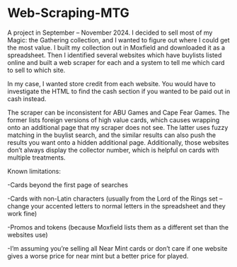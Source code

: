 # Web-Scraping-MTG
A project in September – November 2024. I decided to sell most of my Magic: the Gathering collection, and I wanted to figure out where I could get the most value. I built my collection out in Moxfield and downloaded it as a spreadsheet. Then I identified several websites which have buylists listed online and built a web scraper for each and a system to tell me which card to sell to which site. 

In my case, I wanted store credit from each website. You would have to investigate the HTML to find the cash section if you wanted to be paid out in cash instead. 

The scraper can be inconsistent for ABU Games and Cape Fear Games. The former lists foreign versions of high value cards, which causes wrapping onto an additional page that my scraper does not see. The latter uses fuzzy matching in the buylist search, and the similar results can also push the results you want onto a hidden additional page. Additionally, those websites don’t always display the collector number, which is helpful on cards with multiple treatments. 

Known limitations:

-Cards beyond the first page of searches

-Cards with non-Latin characters (usually from the Lord of the Rings set – change your accented letters to normal letters in the spreadsheet and they work fine)

-Promos and tokens (because Moxfield lists them as a different set than the websites use)

-I’m assuming you’re selling all Near Mint cards or don’t care if one website gives a worse price for near mint but a better price for played.
